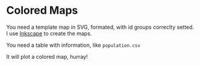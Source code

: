 # Colored Maps

You need a template map in SVG, formated, with id groups correclty setted. I use [Inkscape](https://inkscape.org/) to create the maps.

You need a table with information, like `population.csv`

It will plot a colored map, hurray!